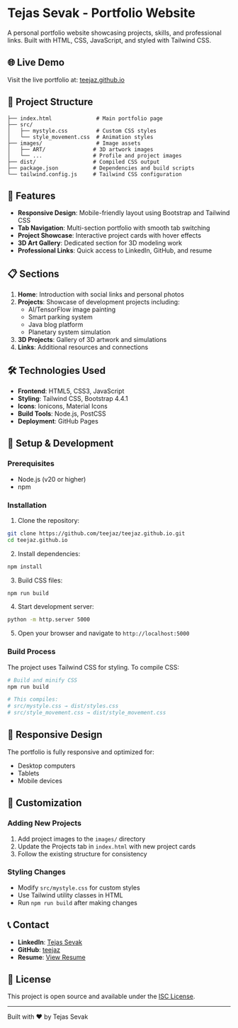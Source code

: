 
# Tejas Sevak - Portfolio Website

A personal portfolio website showcasing projects, skills, and professional links. Built with HTML, CSS, JavaScript, and styled with Tailwind CSS.

## 🌐 Live Demo

Visit the live portfolio at: [teejaz.github.io](https://teejaz.github.io)

## 📁 Project Structure

```
├── index.html              # Main portfolio page
├── src/
│   ├── mystyle.css         # Custom CSS styles
│   └── style_movement.css  # Animation styles
├── images/                 # Image assets
│   ├── ART/               # 3D artwork images
│   └── ...                # Profile and project images
├── dist/                  # Compiled CSS output
├── package.json           # Dependencies and build scripts
└── tailwind.config.js     # Tailwind CSS configuration
```

## 🚀 Features

- **Responsive Design**: Mobile-friendly layout using Bootstrap and Tailwind CSS
- **Tab Navigation**: Multi-section portfolio with smooth tab switching
- **Project Showcase**: Interactive project cards with hover effects
- **3D Art Gallery**: Dedicated section for 3D modeling work
- **Professional Links**: Quick access to LinkedIn, GitHub, and resume

## 📋 Sections

1. **Home**: Introduction with social links and personal photos
2. **Projects**: Showcase of development projects including:
   - AI/TensorFlow image painting
   - Smart parking system
   - Java blog platform
   - Planetary system simulation
3. **3D Projects**: Gallery of 3D artwork and simulations
4. **Links**: Additional resources and connections

## 🛠️ Technologies Used

- **Frontend**: HTML5, CSS3, JavaScript
- **Styling**: Tailwind CSS, Bootstrap 4.4.1
- **Icons**: Ionicons, Material Icons
- **Build Tools**: Node.js, PostCSS
- **Deployment**: GitHub Pages

## 🔧 Setup & Development

### Prerequisites
- Node.js (v20 or higher)
- npm

### Installation

1. Clone the repository:
```bash
git clone https://github.com/teejaz/teejaz.github.io.git
cd teejaz.github.io
```

2. Install dependencies:
```bash
npm install
```

3. Build CSS files:
```bash
npm run build
```

4. Start development server:
```bash
python -m http.server 5000
```

5. Open your browser and navigate to `http://localhost:5000`

### Build Process

The project uses Tailwind CSS for styling. To compile CSS:

```bash
# Build and minify CSS
npm run build

# This compiles:
# src/mystyle.css → dist/styles.css
# src/style_movement.css → dist/style_movement.css
```

## 📱 Responsive Design

The portfolio is fully responsive and optimized for:
- Desktop computers
- Tablets
- Mobile devices

## 🎨 Customization

### Adding New Projects

1. Add project images to the `images/` directory
2. Update the Projects tab in `index.html` with new project cards
3. Follow the existing structure for consistency

### Styling Changes

- Modify `src/mystyle.css` for custom styles
- Use Tailwind utility classes in HTML
- Run `npm run build` after making changes

## 📞 Contact

- **LinkedIn**: [Tejas Sevak](https://www.linkedin.com/in/tejas-sevak99/)
- **GitHub**: [teejaz](https://github.com/teejaz)
- **Resume**: [View Resume](https://docs.google.com/document/d/19W8tmQYSKFBBR0TqG2jiDRXS8tdbdTzu/edit?usp=sharing&ouid=106539344878091529941&rtpof=true&sd=true)

## 📄 License

This project is open source and available under the [ISC License](LICENSE).

---

Built with ❤️ by Tejas Sevak
